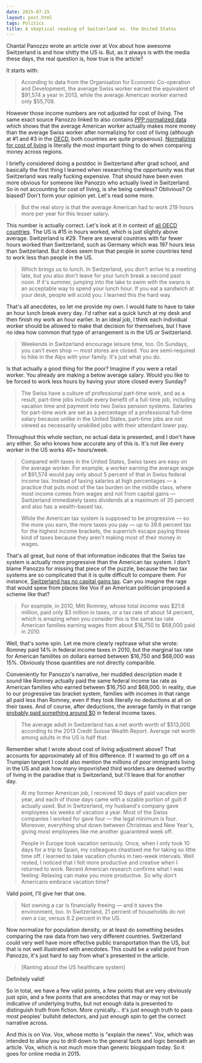 ```yaml
---
date: 2015-07-25
layout: post.html
tags: Politics
title: A skeptical reading of Switzerland vs. the United States
---
```


<p>Chantal Panozzo wrote an article over at Vox about how awesome Switzerland is and how shitty the US is. But, as it always is with the media these days, the real question is, how true is the article?</p>

<!--more-->

<p>It starts with:</p>

<blockquote>
<p>According to data from the Organisation for Economic Co-operation and Development, the average Swiss worker earned the equivalent of $91,574 a year in 2013, while the average American worker earned only $55,708.</p>
</blockquote>

<p>However those income numbers are not adjusted for cost of living. The same exact source Panozzo linked to also contains <a href="http://stats.oecd.org/Index.aspx?QueryId=64115">PPP normalized data</a> which shows that the average American worker actually makes more money than the average Swiss worker after normalizing for cost of living (although at #1 and #3 in the <a href="https://en.wikipedia.org/wiki/Organisation_for_Economic_Co-operation_and_Development">OECD</a>, both countries are quite propserous). <a href="https://en.wikipedia.org/wiki/Purchasing_power_parity">Normalizing for cost of living</a> is literally the most important thing to do when comparing money across regions.</p>

<p>I briefly considered doing a postdoc in Switzerland after grad school, and basically the first thing I learned when researching the opportunity was that Switzerland was really fucking expensive. That should have been even more obvious for someone like Panozzo who actually lived in Switzerland. So in not accounting for cost of living, is she being careless? Oblivious? Or biased? Don't form your opinion yet. Let's read some more.</p>

<blockquote>
<p>But the real story is that the average American had to work 219 hours more per year for this lesser salary.</p>
</blockquote>

<p>This number is actually correct. Let's look at it in context of <a href="http://stats.oecd.org/Index.aspx?DatasetCode=ANHRS">all OECD countries</a>. The US is #15 in hours worked, which is just slightly above average. Switzerland is #29. There are several countries with far fewer hours worked than Switzerland, such as Germany which was 197 hours less than Switzerland. But it does seem true that people in some countries tend to work less than people in the US.</p>

<blockquote>
<p>Which brings us to lunch. In Switzerland, you don't arrive to a meeting late, but you also don't leave for your lunch break a second past noon. If it's summer, jumping into the lake to swim with the swans is an acceptable way to spend your lunch hour. If you eat a sandwich at your desk, people will scold you. I learned this the hard way.</p>
</blockquote>

<p>That's all anecdotes, so let me provide my own. I would hate to have to take an hour lunch break every day. I'd rather eat a quick lunch at my desk and then finish my work an hour earlier. In an ideal job, I think each individual worker should be allowed to make that decision for themselves, but I have no idea how common that type of arrangement is in the US or Switzerland.</p>

<blockquote>
<p>Weekends in Switzerland encourage leisure time, too. On Sundays, you can't even shop — most stores are closed. You are semi-required to hike in the Alps with your family. It's just what you do.</p>
</blockquote>

<p>Is that actually a good thing for the poor? Imagine if you were a retail worker. You already are making a below average salary. Would you like to be forced to work less hours by having your store closed every Sunday?</p>

<blockquote>
<p>The Swiss have a culture of professional part-time work, and as a result, part-time jobs include every benefit of a full-time job, including vacation time and payment into two Swiss pension systems. Salaries for part-time work are set as a percentage of a professional full-time salary­ because unlike in the United States, part-time jobs are not viewed as necessarily unskilled jobs with their attendant lower pay.</p>
</blockquote>

<p>Throughout this whole section, no actual data is presented, and I don't have any either. So who knows how accurate any of this is. It's not like every worker in the US works 40+ hours/week.</p>

<blockquote>
<p>Compared with taxes in the United States, Swiss taxes are easy on the average worker. For example, a worker earning the average wage of $91,574 would pay only about 5 percent of that in Swiss federal income tax. Instead of taxing salaries at high percentages — a practice that puts most of the tax burden on the middle class, where most income comes from wages and not from capital gains — Switzerland immediately taxes dividends at a maximum of 35 percent and also has a wealth-based tax.</p>
<p>While the American tax system is supposed to be progressive — so the more you earn, the more taxes you pay — up to 39.6 percent tax for the highest income brackets, the superrich escape paying these kind of taxes because they aren't making most of their money in wages.</p>
</blockquote>

<p>That's all great, but none of that information indicates that the Swiss tax system is actually more progressive than the American tax system. I don't blame Panozzo for missing that piece of the puzzle, because the two tax systems are so complicated that it is quite difficult to compare them. For instance, <a href="https://en.wikipedia.org/wiki/Capital_gains_tax#Switzerland">Switzerland has no capital gains tax</a>. Can you imagine the rage that would spew from places like Vox if an American politician proposed a scheme like that?</p>

<blockquote>
<p>For example, in 2010, Mitt Romney, whose total income was $21.6 million, paid only $3 million in taxes, or a tax rate of about 14 percent, which is amazing when you consider this is the same tax rate American families earning wages from about $16,750 to $68,000 paid in 2010.</p>
</blockquote>

<p>Well, that's some spin. Let me more clearly rephrase what she wrote: Romney paid 14% in federal income taxes in 2010, but the marginal tax rate for American familites on dollars earned between $16,750 and $68,000 was 15%. Obviously those quantities are not directly comparible.</p>

<p>Conveniently for Panozzo's narrative, her muddled description made it sound like Romney actually paid the same federal income tax rate as American families who earned between $16,750 and $68,000. In reality, due to our progressive tax bracket system, families with incomes in that range all paid less than Romney, even if they took literally no deductions at all on their taxes. And of course, after deductions, the average family in that range <a href="http://money.cnn.com/2012/01/18/news/economy/Romney_effective_tax_rate/">probably paid something around $0</a> in federal income taxes.</p>

<blockquote>
<p>The average adult in Switzerland has a net worth worth of $513,000 according to the 2013 Credit Suisse Wealth Report. Average net worth among adults in the US is half that.</p>
</blockquote>

<p>Remember what I wrote about cost of living adjustment above? That accounts for approximately all of this difference. If I wanted to go off on a Trumpian tangent I could also mention the millions of poor immigrants living in the US and ask how many impovrished third worlders are deemed worthy of living in the paradise that is Switzerland, but I'll leave that for another day.</p>

<blockquote>
<p>At my former American job, I received 10 days of paid vacation per year, and each of those days came with a sizable portion of guilt if actually used. But in Switzerland, my husband's company gave employees six weeks of vacation a year. Most of the Swiss companies I worked for gave four — the legal minimum is four. Moreover, everything shut down between Christmas and New Year's, giving most employees like me another guaranteed week off.</p>
<p>People in Europe took vacation seriously. Once, when I only took 10 days for a trip to Spain, my colleagues chastised me for taking so little time off. I learned to take vacation chunks in two-week intervals. Well rested, I noticed that I felt more productive and creative when I returned to work. Recent American research confirms what I was feeling: Relaxing can make you more productive. So why don't Americans embrace vacation time?</p>
</blockquote>

<p>Valid point, I'll give her that one.</p>

<blockquote>
<p>Not owning a car is financially freeing — and it saves the environment, too. In Switzerland, 21 percent of households do not own a car, versus 9.2 percent in the US.</p>
</blockquote>

<p>Now normalize for population density, or at least do something besides comparing the raw data from two very different countries. Switzerland could very well have more effective public transportation than the US, but that is not well illustrated with anecdotes. This could be a valid point from Panozzo, it's just hard to say from what's presented in the article.</p>

<blockquote>
<p>[Ranting about the US healthcare system]</p>
</blockquote>

<p>Definitely valid!</p>

<p>So in total, we have a few valid points, a few points that are very obviously just spin, and a few points that are anecdotes that may or may not be indicative of underlying truths, but not enough data is presented to distinguish truth from fiction. More cynically... it's just enough truth to pass most peoples' bullshit detectors, and just enough spin to get the correct narrative across.</p>

<p>And this is on Vox. Vox, whose motto is "explain the news". Vox, which was intended to allow you to drill down to the general facts and logic beneath an article. Vox, which is not much more than generic blogspam today. So it goes for online media in 2015.</p>
